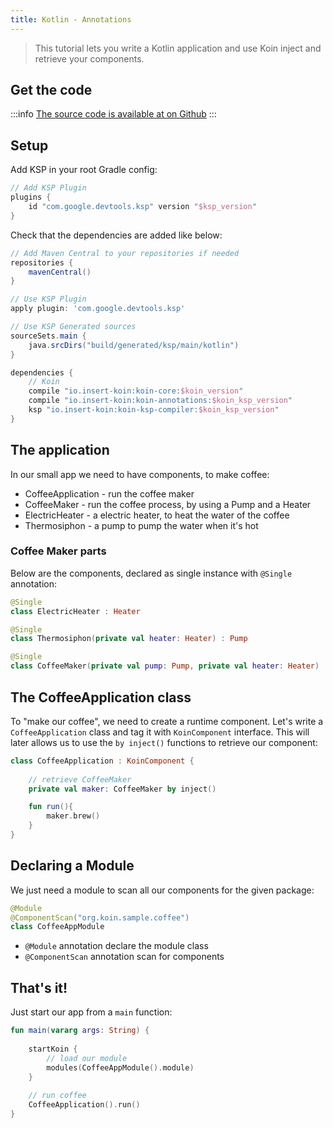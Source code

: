 ```yaml
---
title: Kotlin - Annotations
---
```


> This tutorial lets you write a Kotlin application and use Koin inject and retrieve your components.

## Get the code

:::info
[The source code is available at on Github](https://github.com/InsertKoinIO/koin-annotations/tree/main/quickstart/quickstart-kotlin-annotations)
:::

## Setup

Add KSP in your root Gradle config:

```groovy
// Add KSP Plugin
plugins {
    id "com.google.devtools.ksp" version "$ksp_version"
}
```


Check that the dependencies are added like below:

```groovy
// Add Maven Central to your repositories if needed
repositories {
	mavenCentral()    
}

// Use KSP Plugin
apply plugin: 'com.google.devtools.ksp'

// Use KSP Generated sources
sourceSets.main {
    java.srcDirs("build/generated/ksp/main/kotlin")
}

dependencies {
    // Koin
    compile "io.insert-koin:koin-core:$koin_version"
    compile "io.insert-koin:koin-annotations:$koin_ksp_version"
    ksp "io.insert-koin:koin-ksp-compiler:$koin_ksp_version"
}
```

## The application

In our small app we need to have components, to make coffee:

* CoffeeApplication - run the coffee maker
* CoffeeMaker - run the coffee process, by using a Pump and a Heater
* ElectricHeater - a electric heater, to heat the water of the coffee
* Thermosiphon - a pump to pump the water when it's hot


### Coffee Maker parts

Below are the components, declared as single instance with `@Single` annotation:

```kotlin
@Single
class ElectricHeater : Heater
```

```kotlin
@Single
class Thermosiphon(private val heater: Heater) : Pump 
```

```kotlin
@Single
class CoffeeMaker(private val pump: Pump, private val heater: Heater)
```


## The CoffeeApplication class

To "make our coffee", we need to create a runtime component. Let's write a `CoffeeApplication` class and tag it with `KoinComponent` interface. This will later allows us to use the `by inject()` functions to retrieve our component:

```kotlin
class CoffeeApplication : KoinComponent {
    
    // retrieve CoffeeMaker
    private val maker: CoffeeMaker by inject()

    fun run(){
        maker.brew()
    }
}
```

## Declaring a Module

We just need a module to scan all our components for the given package:

```kotlin
@Module
@ComponentScan("org.koin.sample.coffee")
class CoffeeAppModule
```

* `@Module` annotation declare the module class
* `@ComponentScan` annotation scan for components

## That's it!

Just start our app from a `main` function:

```kotlin
fun main(vararg args: String) {
    
    startKoin {
        // load our module
        modules(CoffeeAppModule().module)
    }
    
    // run coffee
    CoffeeApplication().run()
}

```

